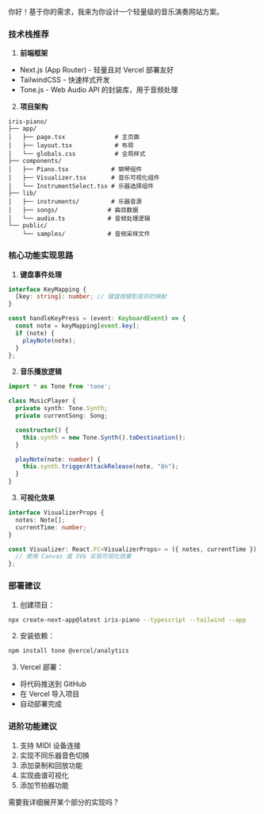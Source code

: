 你好！基于你的需求，我来为你设计一个轻量级的音乐演奏网站方案。

### 技术栈推荐

1. **前端框架**
- Next.js (App Router) - 轻量且对 Vercel 部署友好
- TailwindCSS - 快速样式开发
- Tone.js - Web Audio API 的封装库，用于音频处理

2. **项目架构**

```
iris-piano/
├── app/
│   ├── page.tsx              # 主页面
│   ├── layout.tsx            # 布局
│   └── globals.css           # 全局样式
├── components/
│   ├── Piano.tsx            # 钢琴组件
│   ├── Visualizer.tsx       # 音乐可视化组件
│   └── InstrumentSelect.tsx # 乐器选择组件
├── lib/
│   ├── instruments/         # 乐器音源
│   ├── songs/              # 曲目数据
│   └── audio.ts            # 音频处理逻辑
└── public/
    └── samples/            # 音频采样文件
```

### 核心功能实现思路

1. **键盘事件处理**
```typescript
interface KeyMapping {
  [key: string]: number; // 键盘按键到音符的映射
}

const handleKeyPress = (event: KeyboardEvent) => {
  const note = keyMapping[event.key];
  if (note) {
    playNote(note);
  }
};
```

2. **音乐播放逻辑**
```typescript
import * as Tone from 'tone';

class MusicPlayer {
  private synth: Tone.Synth;
  private currentSong: Song;

  constructor() {
    this.synth = new Tone.Synth().toDestination();
  }

  playNote(note: number) {
    this.synth.triggerAttackRelease(note, "8n");
  }
}
```

3. **可视化效果**
```typescript
interface VisualizerProps {
  notes: Note[];
  currentTime: number;
}

const Visualizer: React.FC<VisualizerProps> = ({ notes, currentTime }) => {
  // 使用 Canvas 或 SVG 实现可视化效果
};
```

### 部署建议

1. 创建项目：
```bash
npx create-next-app@latest iris-piano --typescript --tailwind --app
```

2. 安装依赖：
```bash
npm install tone @vercel/analytics
```

3. Vercel 部署：
- 将代码推送到 GitHub
- 在 Vercel 导入项目
- 自动部署完成

### 进阶功能建议

1. 支持 MIDI 设备连接
2. 实现不同乐器音色切换
3. 添加录制和回放功能
4. 实现曲谱可视化
5. 添加节拍器功能

需要我详细展开某个部分的实现吗？
